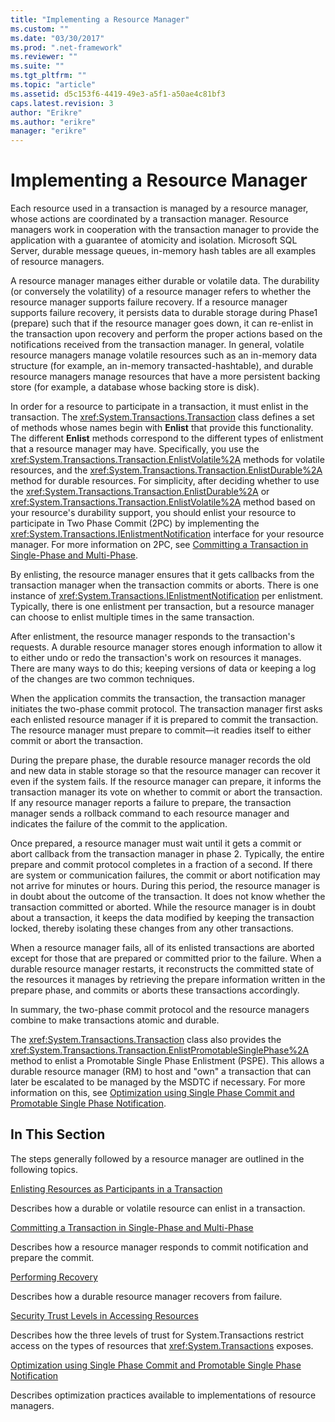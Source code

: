 ```yaml
---
title: "Implementing a Resource Manager"
ms.custom: ""
ms.date: "03/30/2017"
ms.prod: ".net-framework"
ms.reviewer: ""
ms.suite: ""
ms.tgt_pltfrm: ""
ms.topic: "article"
ms.assetid: d5c153f6-4419-49e3-a5f1-a50ae4c81bf3
caps.latest.revision: 3
author: "Erikre"
ms.author: "erikre"
manager: "erikre"
---
```

# Implementing a Resource Manager
Each resource used in a transaction is managed by a resource manager, whose actions are coordinated by a transaction manager. Resource managers work in cooperation with the transaction manager to provide the application with a guarantee of atomicity and isolation. Microsoft SQL Server, durable message queues, in-memory hash tables are all examples of resource managers.  
  
 A resource manager manages either durable or volatile data. The durability (or conversely the volatility) of a resource manager refers to whether the resource manager supports failure recovery. If a resource manager supports failure recovery, it persists data to durable storage during Phase1 (prepare) such that if the resource manager goes down, it can re-enlist in the transaction upon recovery and perform the proper actions based on the notifications received from the transaction manager. In general, volatile resource managers manage volatile resources such as an in-memory data structure (for example, an in-memory transacted-hashtable), and durable resource managers manage resources that have a more persistent backing store (for example, a database whose backing store is disk).  
  
 In order for a resource to participate in a transaction, it must enlist in the transaction. The <xref:System.Transactions.Transaction> class defines a set of methods whose names begin with **Enlist** that provide this functionality. The different **Enlist** methods correspond to the different types of enlistment that a resource manager may have. Specifically, you use the <xref:System.Transactions.Transaction.EnlistVolatile%2A> methods for volatile resources, and the <xref:System.Transactions.Transaction.EnlistDurable%2A> method for durable resources. For simplicity, after deciding whether to use the <xref:System.Transactions.Transaction.EnlistDurable%2A> or <xref:System.Transactions.Transaction.EnlistVolatile%2A> method based on your resource's durability support, you should enlist your resource to participate in Two Phase Commit (2PC) by implementing the <xref:System.Transactions.IEnlistmentNotification> interface for your resource manager. For more information on 2PC, see [Committing a Transaction in Single-Phase and Multi-Phase](../../../../docs/framework/data/transactions/committing-a-transaction-in-single-phase-and-multi-phase.md).  
  
 By enlisting, the resource manager ensures that it gets callbacks from the transaction manager when the transaction commits or aborts. There is one instance of <xref:System.Transactions.IEnlistmentNotification> per enlistment. Typically, there is one enlistment per transaction, but a resource manager can choose to enlist multiple times in the same transaction.  
  
 After enlistment, the resource manager responds to the transaction's requests. A durable resource manager stores enough information to allow it to either undo or redo the transaction's work on resources it manages. There are many ways to do this; keeping versions of data or keeping a log of the changes are two common techniques.  
  
 When the application commits the transaction, the transaction manager initiates the two-phase commit protocol. The transaction manager first asks each enlisted resource manager if it is prepared to commit the transaction. The resource manager must prepare to commit—it readies itself to either commit or abort the transaction.  
  
 During the prepare phase, the durable resource manager records the old and new data in stable storage so that the resource manager can recover it even if the system fails. If the resource manager can prepare, it informs the transaction manager its vote on whether to commit or abort the transaction. If any resource manager reports a failure to prepare, the transaction manager sends a rollback command to each resource manager and indicates the failure of the commit to the application.  
  
 Once prepared, a resource manager must wait until it gets a commit or abort callback from the transaction manager in phase 2. Typically, the entire prepare and commit protocol completes in a fraction of a second. If there are system or communication failures, the commit or abort notification may not arrive for minutes or hours. During this period, the resource manager is in doubt about the outcome of the transaction. It does not know whether the transaction committed or aborted. While the resource manager is in doubt about a transaction, it keeps the data modified by keeping the transaction locked, thereby isolating these changes from any other transactions.  
  
 When a resource manager fails, all of its enlisted transactions are aborted except for those that are prepared or committed prior to the failure. When a durable resource manager restarts, it reconstructs the committed state of the resources it manages by retrieving the prepare information written in the prepare phase, and commits or aborts these transactions accordingly.  
  
 In summary, the two-phase commit protocol and the resource managers combine to make transactions atomic and durable.  
  
 The <xref:System.Transactions.Transaction> class also provides the <xref:System.Transactions.Transaction.EnlistPromotableSinglePhase%2A> method to enlist a Promotable Single Phase Enlistment (PSPE). This allows a durable resource manager (RM) to host and "own" a transaction that can later be escalated to be managed by the MSDTC if necessary. For more information on this, see [Optimization using Single Phase Commit and Promotable Single Phase Notification](../../../../docs/framework/data/transactions/optimization-spc-and-promotable-spn.md).  
  
## In This Section  
 The steps generally followed by a resource manager are outlined in the following topics.  
  
 [Enlisting Resources as Participants in a Transaction](../../../../docs/framework/data/transactions/enlisting-resources-as-participants-in-a-transaction.md)  
  
 Describes how a durable or volatile resource can enlist in a transaction.  
  
 [Committing a Transaction in Single-Phase and Multi-Phase](../../../../docs/framework/data/transactions/committing-a-transaction-in-single-phase-and-multi-phase.md)  
  
 Describes how a resource manager responds to commit notification and prepare the commit.  
  
 [Performing Recovery](../../../../docs/framework/data/transactions/performing-recovery.md)  
  
 Describes how a durable resource manager recovers from failure.  
  
 [Security Trust Levels in Accessing Resources](../../../../docs/framework/data/transactions/security-trust-levels-in-accessing-resources.md)  
  
 Describes how the three levels of trust for System.Transactions restrict access on the types of resources that <xref:System.Transactions> exposes.  
  
 [Optimization using Single Phase Commit and Promotable Single Phase Notification](../../../../docs/framework/data/transactions/optimization-spc-and-promotable-spn.md)  
  
 Describes optimization practices available to implementations of resource managers.
